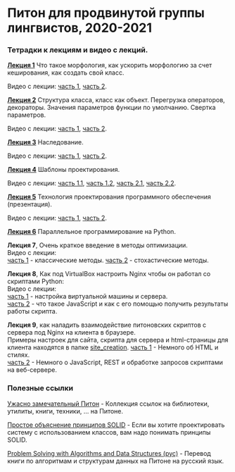 # Питон для продвинутой группы лингвистов, 2020-2021

### Тетрадки к лекциям и видео с лекций.

[**Лекция 1**](https://github.com/klyshinsky/AdvancedPyhon_2020_21/blob/master/lecture_20200904.ipynb) Что такое морфология, как ускорить морфологию за счет кеширования, как создать свой класс.

Видео с лекции: [часть 1](https://www.youtube.com/watch?v=B6PCiZD2tWU), [часть 2](https://www.youtube.com/watch?v=lxcXlxAx_FM).

[**Лекция 2**](https://github.com/klyshinsky/AdvancedPyhon_2020_21/blob/master/lecture_20200907_operators_decorators.ipynb) Структура класса, класс как объект. Перегрузка операторов, декораторы. Значения параметров функции по умолчанию. Свертка параметров.

Видео с лекции: [часть 1](https://www.youtube.com/watch?v=B6PCiZD2tWU), [часть 2](https://www.youtube.com/watch?v=B6PCiZD2tWU).

[**Лекция 3**](https://github.com/klyshinsky/AdvancedPyhon_2020_21/blob/master/lecture_20200911_Inheritance.ipynb) Наследование.

Видео с лекции: [часть 1](https://www.youtube.com/watch?v=ApGdiG1rs2U), [часть 2](https://youtu.be/QYa5MiWDj5I).

[**Лекция 4**](https://github.com/klyshinsky/AdvancedPyhon_2020_21/blob/master/lecture_20200921_design_patterns.ipynb) Шаблоны проектирования.

Видео с лекции: [часть 1.1](https://www.youtube.com/watch?v=G6OdYoTiz04), [часть 1.2](https://www.youtube.com/watch?v=U1FW22Ov1f4), [часть 2.1](https://www.youtube.com/watch?v=7MBgynpsuV8), [часть 2.2](https://www.youtube.com/watch?v=Bt2g6yDuaPM).

[**Лекция 5**](https://github.com/klyshinsky/AdvancedPyhon_2020_21/blob/master/software_design.pdf) Технология проектирования программного обеспечения (презентация).

Видео с лекции: [часть 1](https://www.youtube.com/watch?v=rPAeg3w8Dn0), [часть 2](https://www.youtube.com/watch?v=zf64WaqqC1E).

[**Лекция 6**](https://github.com/klyshinsky/AdvancedPyhon_2020_21/blob/master/lecture_20201026_multiprocessing.ipynb) Параллельное программирование на Python.

**Лекция 7**, Очень краткое введение в методы оптимизации.  
Видео с лекции:  
[часть 1](https://youtu.be/5adxhZtl5RA) - классические методы.
[часть 2](https://youtu.be/1gikgk32zJw) - стохастические методы.

**Лекция 8**, Как под VirtualBox настроить Nginx чтобы он работал со скриптами Python:  
Видео с лекции:  
[часть 1](https://youtu.be/aBuWhTOXFkw) - настройка виртуальной машины и сервера.  
[часть 2](https://youtu.be/4fqPFrtkNXU) - что такое JavaScript и как с его помощью получить результаты работы скрипта.

**Лекция 9**, как наладить взаимодействие питоновских скриптов с сервера под Nginx на клиента в браузере.  
Примеры настроек для сайта, скрипта для сервера и html-страницы для клиента находятся в папке [site_creation](https://github.com/klyshinsky/AdvancedPyhon_2020_21/blob/master/site_creation/).
[часть 1](https://youtu.be/pDuR3LseU1Y) - Немного об HTML и стилях.  
[часть 2](https://youtu.be/Z4g1OTwAjx0) - Немного о JavaScript, REST и обработке запросов скриптами на веб-сервере.

### Полезные ссылки

[Ужасно замечательный Питон](https://github.com/trananhkma/fucking-awesome-python) - Коллекция ссылок на библиотеки, утилиты, книги, техники, ... на Питоне.

[Простое объяснение принципов SOLID](https://habr.com/ru/company/mailru/blog/412699/) - Если вы хотите проектировать систему с использованием классов, вам надо понимать принципы SOLID.

[Problem Solving with Algorithms and Data Structures (рус)](https://aliev.me/runestone/) - Перевод книги по алгоритмам и структурам данных на Питоне на русский язык.


